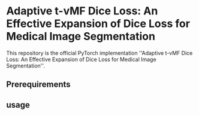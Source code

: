 # Adaptive t-vMF Dice Loss: An Effective Expansion of Dice Loss for Medical Image Segmentation
This repository is the official PyTorch implementation ''Adaptive t-vMF Dice Loss: An Effective Expansion of Dice Loss for Medical Image Segmentation''.

## Prerequirements

## usage
